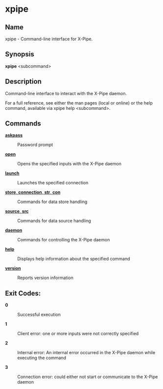 # xpipe

<h2 id="_name">Name</h2>
<div class="sectionbody">
<p>xpipe - Command-line interface for X-Pipe.</p>
</div>
<div class="sect1">
<h2 id="_synopsis">Synopsis</h2>
<div class="sectionbody">
<div class="paragraph">
<p><strong>xpipe</strong> &lt;subcommand&gt;</p>
</div>
</div>
</div>
<div class="sect1">
<h2 id="_description">Description</h2>
<div class="sectionbody">
<div class="paragraph">
<p>Command-line interface to interact with the X-Pipe daemon.</p>
</div>
<div class="paragraph">
<p>For a full reference, see either the man pages (local or online) or the help command, available via xpipe help &lt;subcommand&gt;.</p>
</div>
</div>
</div>
<div class="sect1">
<h2 id="_commands">Commands</h2>
<div class="sectionbody">
<div class="dlist">
<dl>
<dt class="hdlist1"><a href="xpipe-askpass"><strong>askpass</strong></a></dt>
<dd>
<p>Password prompt</p>
</dd>
<dt class="hdlist1"><a href="xpipe-open"><strong>open</strong></a></dt>
<dd>
<p>Opens the specified inputs with the X-Pipe daemon</p>
</dd>
<dt class="hdlist1"><a href="xpipe-launch"><strong>launch</strong></a></dt>
<dd>
<p>Launches the specified connection</p>
</dd>
<dt class="hdlist1"><a href="xpipe-store"><strong>store</strong>, <strong>connection</strong>, <strong>str</strong>, <strong>con</strong></a></dt>
<dd>
<p>Commands for data store handling</p>
</dd>
<dt class="hdlist1"><a href="xpipe-source"><strong>source</strong>, <strong>src</strong></a></dt>
<dd>
<p>Commands for data source handling</p>
</dd>
<dt class="hdlist1"><a href="xpipe-daemon"><strong>daemon</strong></a></dt>
<dd>
<p>Commands for controlling the X-Pipe daemon</p>
</dd>
<dt class="hdlist1"><a href="xpipe-help"><strong>help</strong></a></dt>
<dd>
<p>Displays help information about the specified command</p>
</dd>
<dt class="hdlist1"><a href="xpipe-version"><strong>version</strong></a></dt>
<dd>
<p>Reports version information</p>
</dd>
</dl>
</div>
</div>
</div>
<div class="sect1">
<h2 id="_exit_codes">Exit Codes:</h2>
<div class="sectionbody">
<div class="dlist">
<dl>
<dt class="hdlist1"><strong>0</strong></dt>
<dd>
<p>Successful execution</p>
</dd>
<dt class="hdlist1"><strong>1</strong></dt>
<dd>
<p>Client error: one or more inputs were not correctly specified</p>
</dd>
<dt class="hdlist1"><strong>2</strong></dt>
<dd>
<p>Internal error: An internal error occurred in the X-Pipe daemon while executing the command</p>
</dd>
<dt class="hdlist1"><strong>3</strong></dt>
<dd>
<p>Connection error: could either not start or communicate to the X-Pipe daemon</p>
</dd>
</dl>
</div>
</div>
</div>
